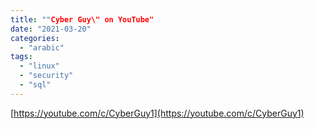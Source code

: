 ```yaml
---
title: ""Cyber Guy\" on YouTube"
date: "2021-03-20"
categories: 
  - "arabic"
tags: 
  - "linux"
  - "security"
  - "sql"
---
```


[https://youtube.com/c/CyberGuy1](https://youtube.com/c/CyberGuy1)
